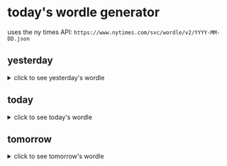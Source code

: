 # today's wordle generator

uses the ny times API: `https://www.nytimes.com/svc/wordle/v2/YYYY-MM-DD.json`

## yesterday

<details>
    <summary>click to see yesterday's wordle</summary>

    baler

</details>

## today

<details>
    <summary>click to see today's wordle</summary>

    atria

</details>

## tomorrow

<details>
    <summary>click to see tomorrow's wordle</summary>

    stilt

</details>
